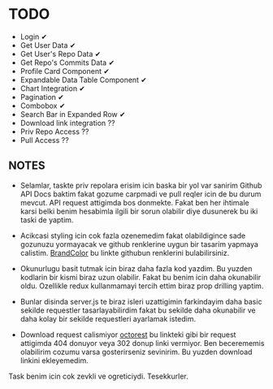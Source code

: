 # TODO
- Login ✔
- Get User Data ✔
- Get User's Repo Data ✔
- Get Repo's Commits Data ✔
- Profile Card Component ✔
- Expandable Data Table Component ✔
- Chart Integration ✔
- Pagination ✔
- Combobox ✔
- Search Bar in Expanded Row ✔
- Download link integration ??
- Priv Repo Access ??
- Pull Access ??

## NOTES

- Selamlar, taskte priv repolara erisim icin baska bir yol var sanirim Github API Docs baktim fakat gozume carpmadi ve pull reqler icin de bu durum mevcut. API request attigimda bos donmekte. Fakat ben her ihtimale karsi belki benim hesabimla ilgili bir sorun olabilir diye dusunerek bu iki taski de yaptim.

- Acikcasi styling icin cok fazla ozenemedim fakat olabildigince sade gozunuzu yormayacak ve github renklerine uygun bir tasarim yapmaya calistim. [BrandColor](https://brandcolors.net/) bu linkte githubun renklerini bulabilirsiniz.

- Okunurlugu basit tutmak icin biraz daha fazla kod yazdim. Bu yuzden kodlarin bir kismi biraz uzun olabilir. Fakat bu benim icin daha okunabilir oldu. Ozellikle redux kullanmamayi tercih ettim biraz prop drilling yaptim.

- Bunlar disinda server.js te biraz isleri uzattigimin farkindayim daha basic sekilde requestler tasarlayabilirdim fakat bu sekilde daha okunabilir ve daha kolay bir sekilde requestleri ayarlamak istedim.

- Download request calismiyor [octorest](https://octokit.rest/GET/repos/%7Bowner%7D/%7Brepo%7D/zipball/%7Bref%7D?token=&owner=&repo=&ref=) bu linkteki gibi bir request attigimda 404 donuyor veya 302 donup linki vermiyor. Ben becerememis olabilirim cozumu varsa gosterirseniz sevinirim. Bu yuzden download linkini ekleyemedim.

Task benim icin cok zevkli ve ogreticiydi. Tesekkurler.